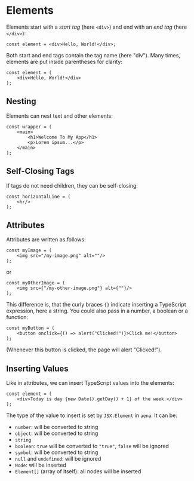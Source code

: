 # Elements

Elements start with a _start tag_ (here `<div>`) and end with an _end tag_ (here `</div>`):

```tsx
const element = <div>Hello, World!</div>;
```

Both start and end tags contain the tag name (here "div"). Many times, elements are put inside parentheses for clarity:

```tsx
const element = (
    <div>Hello, World!</div>
);
```

## Nesting

Elements can nest text and other elements:

```tsx
const wrapper = (
    <main>
        <h1>Welcome To My App</h1>
        <p>Lorem ipsum...</p>
    </main>
);
```

## Self-Closing Tags

If tags do not need children, they can be self-closing:

```tsx
const horizontalLine = (
    <hr/>
);
```

## Attributes

Attributes are written as follows:

```tsx
const myImage = (
    <img src="/my-image.png" alt=""/>
);
```

or

```tsx
const myOtherImage = (
    <img src={"/my-other-image.png"} alt={""}/>
);
```

This difference is, that the curly braces `{}` indicate inserting a TypeScript expression, here a string. You could also pass in a number, a boolean or a function:

```tsx
const myButton = (
    <button onclick={() => alert("Clicked!")}>Click me!</button>
);
```

(Whenever this button is clicked, the page will alert "Clicked!").

## Inserting Values

Like in attributes, we can insert TypeScript values into the elements:

```tsx
const element = (
    <div>Today is day {new Date().getDay() + 1} of the week.</div>
);
```

The type of the value to insert is set by `JSX.Element` in `aena`. It can be:

- `number`: will be converted to string
- `object`: will be converted to string
- `string`
- `boolean`: `true` will be converted to `"true"`, `false` will be ignored
- `symbol`: will be converted to string
- `null` and `undefined`: will be ignored
- `Node`: will be inserted
- `Element[]` (array of itself): all nodes will be inserted